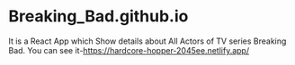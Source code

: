 # Breaking_Bad.github.io
It is a React App which Show details about All Actors of TV series Breaking Bad.
You can see it-https://hardcore-hopper-2045ee.netlify.app/
